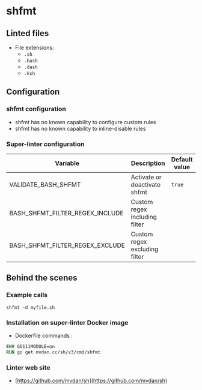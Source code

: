 <!-- markdownlint-disable MD033 MD041 -->
<!-- Generated by .automation/build.py, please do not update manually -->
# shfmt

## Linted files

- File extensions:
  - `.sh`
  - `.bash`
  - `.dash`
  - `.ksh`

## Configuration

### shfmt configuration

- shfmt has no known capability to configure custom rules
- shfmt has no known capability to inline-disable rules

### Super-linter configuration

| Variable | Description | Default value |
| ----------------- | -------------- | -------------- |
| VALIDATE_BASH_SHFMT | Activate or deactivate shfmt | `true` |
| BASH_SHFMT_FILTER_REGEX_INCLUDE | Custom regex including filter |  |
| BASH_SHFMT_FILTER_REGEX_EXCLUDE | Custom regex excluding filter |  |

## Behind the scenes

### Example calls

```shell
shfmt -d myfile.sh
```


### Installation on super-linter Docker image

- Dockerfile commands :
```dockerfile
ENV GO111MODULE=on
RUN go get mvdan.cc/sh/v3/cmd/shfmt
```


### Linter web site
- [https://github.com/mvdan/sh](https://github.com/mvdan/sh)

